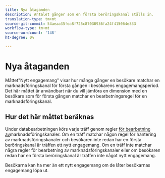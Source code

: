 ```yaml
---
title: Nya åtaganden
description: Antalet gånger som en första beröringskanal ställs in.
translation-type: tm+mt
source-git-commit: 54aeaa35fea8f725c87030936fa24f415064e333
workflow-type: tm+mt
source-wordcount: '148'
ht-degree: 0%

---
```



# Nya åtaganden

Måttet&quot;Nytt engagemang&quot; visar hur många gånger en besökare matchar en marknadsföringskanal för första gången i besökarens engagemangsperiod. Det här måttet är användbart när du vill jämföra en dimension med en besökare som för första gången matchar en bearbetningsregel för en marknadsföringskanal.

## Hur det här måttet beräknas

Under databearbetningen körs varje träff genom regler [för bearbetning av](../c-marketing-channels/c-rules.md)marknadsföringskanaler. Om en träff matchar någon regel för hantering av marknadsföringskanaler och besökaren inte redan har en första beröringskanal är träffen ett nytt engagemang. Om en träff inte matchar några regler för bearbetning av marknadsföringskanaler eller om besökaren redan har en första beröringskanal är träffen inte något nytt engagemang.

Besökarna kan ha mer än ett nytt engagemang om de låter besökarnas engagemang löpa ut.